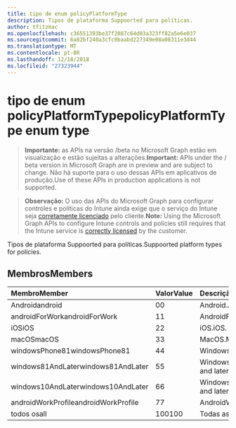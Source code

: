 ```yaml
---
title: tipo de enum policyPlatformType
description: Tipos de plataforma Suppoorted para políticas.
author: tfitzmac
ms.openlocfilehash: c36551393be37f2087c64d03a323ff82a5e6e037
ms.sourcegitcommit: 6a82bf240a3cfc0baabd227349e08a08311e3d44
ms.translationtype: MT
ms.contentlocale: pt-BR
ms.lasthandoff: 12/18/2018
ms.locfileid: "27323944"
---
```

# <a name="policyplatformtype-enum-type"></a><span data-ttu-id="f2a35-103">tipo de enum policyPlatformType</span><span class="sxs-lookup"><span data-stu-id="f2a35-103">policyPlatformType enum type</span></span>

> <span data-ttu-id="f2a35-104">**Importante:** as APIs na versão /beta no Microsoft Graph estão em visualização e estão sujeitas a alterações.</span><span class="sxs-lookup"><span data-stu-id="f2a35-104">**Important:** APIs under the / beta version in Microsoft Graph are in preview and are subject to change.</span></span> <span data-ttu-id="f2a35-105">Não há suporte para o uso dessas APIs em aplicativos de produção.</span><span class="sxs-lookup"><span data-stu-id="f2a35-105">Use of these APIs in production applications is not supported.</span></span>

> <span data-ttu-id="f2a35-106">**Observação:** O uso das APIs do Microsoft Graph para configurar controles e políticas do Intune ainda exige que o serviço do Intune seja [corretamente licenciado](https://go.microsoft.com/fwlink/?linkid=839381) pelo cliente.</span><span class="sxs-lookup"><span data-stu-id="f2a35-106">**Note:** Using the Microsoft Graph APIs to configure Intune controls and policies still requires that the Intune service is [correctly licensed](https://go.microsoft.com/fwlink/?linkid=839381) by the customer.</span></span>

<span data-ttu-id="f2a35-107">Tipos de plataforma Suppoorted para políticas.</span><span class="sxs-lookup"><span data-stu-id="f2a35-107">Suppoorted platform types for policies.</span></span>
## <a name="members"></a><span data-ttu-id="f2a35-108">Membros</span><span class="sxs-lookup"><span data-stu-id="f2a35-108">Members</span></span>
|<span data-ttu-id="f2a35-109">Membro</span><span class="sxs-lookup"><span data-stu-id="f2a35-109">Member</span></span>|<span data-ttu-id="f2a35-110">Valor</span><span class="sxs-lookup"><span data-stu-id="f2a35-110">Value</span></span>|<span data-ttu-id="f2a35-111">Descrição</span><span class="sxs-lookup"><span data-stu-id="f2a35-111">Description</span></span>|
|:---|:---|:---|
|<span data-ttu-id="f2a35-112">Android</span><span class="sxs-lookup"><span data-stu-id="f2a35-112">android</span></span>|<span data-ttu-id="f2a35-113">0</span><span class="sxs-lookup"><span data-stu-id="f2a35-113">0</span></span>|<span data-ttu-id="f2a35-114">Android.</span><span class="sxs-lookup"><span data-stu-id="f2a35-114">Android.</span></span>|
|<span data-ttu-id="f2a35-115">androidForWork</span><span class="sxs-lookup"><span data-stu-id="f2a35-115">androidForWork</span></span>|<span data-ttu-id="f2a35-116">1</span><span class="sxs-lookup"><span data-stu-id="f2a35-116">1</span></span>|<span data-ttu-id="f2a35-117">AndroidForWork.</span><span class="sxs-lookup"><span data-stu-id="f2a35-117">AndroidForWork.</span></span>|
|<span data-ttu-id="f2a35-118">iOS</span><span class="sxs-lookup"><span data-stu-id="f2a35-118">iOS</span></span>|<span data-ttu-id="f2a35-119">2</span><span class="sxs-lookup"><span data-stu-id="f2a35-119">2</span></span>|<span data-ttu-id="f2a35-120">iOS.</span><span class="sxs-lookup"><span data-stu-id="f2a35-120">iOS.</span></span>|
|<span data-ttu-id="f2a35-121">macOS</span><span class="sxs-lookup"><span data-stu-id="f2a35-121">macOS</span></span>|<span data-ttu-id="f2a35-122">3</span><span class="sxs-lookup"><span data-stu-id="f2a35-122">3</span></span>|<span data-ttu-id="f2a35-123">MacOS.</span><span class="sxs-lookup"><span data-stu-id="f2a35-123">MacOS.</span></span>|
|<span data-ttu-id="f2a35-124">windowsPhone81</span><span class="sxs-lookup"><span data-stu-id="f2a35-124">windowsPhone81</span></span>|<span data-ttu-id="f2a35-125">4</span><span class="sxs-lookup"><span data-stu-id="f2a35-125">4</span></span>|<span data-ttu-id="f2a35-126">WindowsPhone 8.1.</span><span class="sxs-lookup"><span data-stu-id="f2a35-126">WindowsPhone 8.1.</span></span>|
|<span data-ttu-id="f2a35-127">windows81AndLater</span><span class="sxs-lookup"><span data-stu-id="f2a35-127">windows81AndLater</span></span>|<span data-ttu-id="f2a35-128">5</span><span class="sxs-lookup"><span data-stu-id="f2a35-128">5</span></span>|<span data-ttu-id="f2a35-129">Windows 8.1 e posterior</span><span class="sxs-lookup"><span data-stu-id="f2a35-129">Windows 8.1 and later</span></span>|
|<span data-ttu-id="f2a35-130">windows10AndLater</span><span class="sxs-lookup"><span data-stu-id="f2a35-130">windows10AndLater</span></span>|<span data-ttu-id="f2a35-131">6</span><span class="sxs-lookup"><span data-stu-id="f2a35-131">6</span></span>|<span data-ttu-id="f2a35-132">Windows 10 e posterior.</span><span class="sxs-lookup"><span data-stu-id="f2a35-132">Windows 10 and later.</span></span>|
|<span data-ttu-id="f2a35-133">androidWorkProfile</span><span class="sxs-lookup"><span data-stu-id="f2a35-133">androidWorkProfile</span></span>|<span data-ttu-id="f2a35-134">7</span><span class="sxs-lookup"><span data-stu-id="f2a35-134">7</span></span>|<span data-ttu-id="f2a35-135">AndroidWorkProfile.</span><span class="sxs-lookup"><span data-stu-id="f2a35-135">AndroidWorkProfile.</span></span>|
|<span data-ttu-id="f2a35-136">todos os</span><span class="sxs-lookup"><span data-stu-id="f2a35-136">all</span></span>|<span data-ttu-id="f2a35-137">100</span><span class="sxs-lookup"><span data-stu-id="f2a35-137">100</span></span>|<span data-ttu-id="f2a35-138">Todas as plataformas.</span><span class="sxs-lookup"><span data-stu-id="f2a35-138">All platforms.</span></span>|





